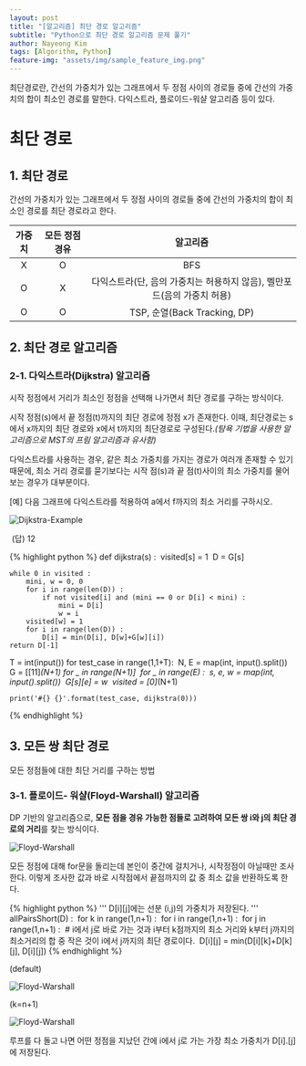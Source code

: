 ```yaml
---
layout: post
title: "[알고리즘] 최단 경로 알고리즘"
subtitle: "Python으로 최단 경로 알고리즘 문제 풀기"
author: Nayeong Kim
tags: [Algorithm, Python]
feature-img: "assets/img/sample_feature_img.png"
---
```

<div id='preview' class='display-none'>
최단경로란, 간선의 가중치가 있는 그래프에서 두 정점 사이의 경로들 중에 간선의 가중치의 합이 최소인 경로를 말한다. 다익스트라, 플로이드-워샬 알고리즘 등이 있다.
</div>

# 최단 경로

## 1. 최단 경로

간선의 가중치가 있는 그래프에서 두 정점 사이의 경로들 중에 간선의 가중치의 합이 최소인 경로를 최단 경로라고 한다.

| 가중치 | 모든 정점 경유 |                           알고리즘                           |
| :----: | :------------: | :----------------------------------------------------------: |
|   X    |       O        |                             BFS                              |
|   O    |       X        | 다익스트라(단, 음의 가중치는 허용하지 않음), 벨만포드(음의 가중치 허용) |
|   O    |       O        |                 TSP, 순열(Back Tracking, DP)                 |



## 2. 최단 경로 알고리즘

### 2-1. 다익스트라(Dijkstra) 알고리즘

시작 정점에서 거리가 최소인 정점을 선택해 나가면서 최단 경로를 구하는 방식이다.

시작 정점(s)에서 끝 정점(t)까지의 최단 경로에 정점 x가 존재한다. 이때, 최단경로는 s에서 x까지의 최단 경로와 x에서 t까지의 최단경로로 구성된다.*(탐욕 기법을 사용한 알고리즘으로 MST의  프림 알고리즘과 유사함)*

다익스트라를 사용하는 경우, 같은 최소 가중치를 가지는 경로가 여러개 존재할 수 있기 때문에, 최소 거리 경로를 묻기보다는 시작 점(s)과 끝 점(t)사이의 최소 가중치를 물어보는 경우가 대부분이다.

[예] 다음 그래프에 다익스트라를 적용하여  a에서 f까지의 최소 거리를 구하시오. 

![Dijkstra-Example]({{site.baseurl}}/assets/img/dijkstra01.PNG)

​	(답) 12 

{% highlight python %}
def dijkstra(s) :
​    visited[s] = 1
​    D = G[s]

    while 0 in visited :
        mini, w = 0, 0
        for i in range(len(D)) :
            if not visited[i] and (mini == 0 or D[i] < mini) :
                mini = D[i]
                w = i
        visited[w] = 1
        for i in range(len(D)) :
            D[i] = min(D[i], D[w]+G[w][i])
    return D[-1]


T = int(input())
for test_case in range(1,1+T):
​    N, E = map(int, input().split())
​    G = [[11]*(N+1) for _ in range(N+1)]
​    for _ in range(E) :
​        s, e, w = map(int, input().split())
​        G[s][e] = w
​    visited = [0]*(N+1)

    print('#{} {}'.format(test_case, dijkstra(0)))
{% endhighlight %}



## 3. 모든 쌍 최단 경로

모든 정점들에 대한 최단 거리를 구하는 방법

### 3-1. 플로이드- 워샬(Floyd-Warshall) 알고리즘

DP 기반의 알고리즘으로, **모든 점을 경유 가능한 점들로 고려하여 모든 쌍 i와 j의 최단 경로의 거리**를 찾는 방식이다.

![Floyd-Warshall]({{site.baseurl}}/assets/floydWarshall01.PNG)

모든 정점에 대해 for문을 돌리는데 본인이 중간에 걸치거나, 시작정점이 아닐때만 조사한다.  이렇게 조사한 값과 바로 시작점에서 끝점까지의 값 중 최소 값을 반환하도록 한다.

{% highlight python %}
'''
D[i][j]에는 선분 (i,j)의 가중치가 저장된다.
'''
allPairsShort(D) :
​    for k in range(1,n+1) :
​        for i in range(1,n+1) :
​            for j in range(1,n+1) :
​                # i에서 j로 바로 가는 것과 i부터 k점까지의 최소 거리와 k부터 j까지의 최소거리의 합 중 작은 것이 i에서 j까지의 최단 경로이다. 
​				D[i][j] = min(D[i][k]+D[k][j], D[i][j])
{% endhighlight %}

(default)

![Floyd-Warshall]({{site.baseurl}}/assets/floydWarshall02.PNG)

(k=n+1)

![Floyd-Warshall]({{site.baseurl}}/assets/floydWarshall03.PNG)

루프를 다 돌고 나면 어떤 정점을 지났던 간에 i에서 j로 가는 가장 최소 가중치가 D[i].[j]에 저장된다.

```

```